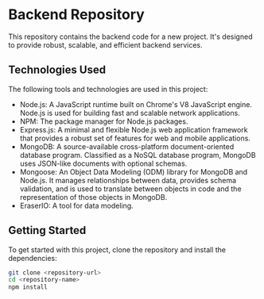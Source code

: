 # Backend Repository

This repository contains the backend code for a new project. It's designed to provide robust, scalable, and efficient backend services.

## Technologies Used

The following tools and technologies are used in this project:

- Node.js: A JavaScript runtime built on Chrome's V8 JavaScript engine. Node.js is used for building fast and scalable network applications.
- NPM: The package manager for Node.js packages.
- Express.js: A minimal and flexible Node.js web application framework that provides a robust set of features for web and mobile applications.
- MongoDB: A source-available cross-platform document-oriented database program. Classified as a NoSQL database program, MongoDB uses JSON-like documents with optional schemas.
- Mongoose: An Object Data Modeling (ODM) library for MongoDB and Node.js. It manages relationships between data, provides schema validation, and is used to translate between objects in code and the representation of those objects in MongoDB.
- EraserIO: A tool for data modeling.

## Getting Started

To get started with this project, clone the repository and install the dependencies:

```bash
git clone <repository-url>
cd <repository-name>
npm install
````
